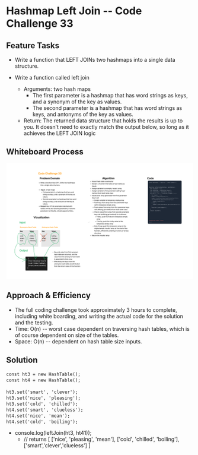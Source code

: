 # Hashmap Left Join -- Code Challenge 33

## Feature Tasks

* Write a function that LEFT JOINs two hashmaps into a single data structure.

* Write a function called left join
  * Arguments: two hash maps
    * The first parameter is a hashmap that has word strings as keys, and a synonym of the key as values.
    * The second parameter is a hashmap that has word strings as keys, and antonyms of the key as values.
  * Return: The returned data structure that holds the results is up to you. It doesn’t need to exactly match the output below, so long as it achieves the LEFT JOIN logic

## Whiteboard Process

![whiteboard](images/hashmap-left-join.png)

## Approach & Efficiency

* The full coding challenge took approximately 3 hours to complete, including white boarding, and writing the actual code for the solution and the testing.
* Time: O(n) -- worst case dependent on traversing hash tables, which is of course dependent on size of the tables.
* Space: O(n) -- dependent on hash table size inputs.

## Solution

    const ht3 = new HashTable();
    const ht4 = new HashTable();

    ht3.set('smart', 'clever');
    ht3.set('nice', 'pleasing');
    ht3.set('cold', 'chilled');
    ht4.set('smart', 'clueless');
    ht4.set('nice', 'mean');
    ht4.set('cold', 'boiling');

* console.log(leftJoin(ht3, ht41));
  * // returns [ ['nice', 'pleasing', 'mean'], ['cold', 'chilled', 'boiling'], ['smart','clever','clueless'] ]
